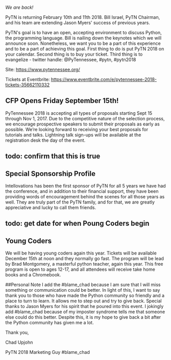 *We are back!*

PyTN is returning February 10th and 11th 2018.  Bill Israel, PyTN Chairman, and his team are extending Jason Myers' success of previous years.

PyTN's goal is to have an open, accepting environment to discuss Python, the programming language.  Bill is nailing down the keynotes which we will announce soon.  Nonetheless, we want you to be a part of this experience and to be a part of achieving this goal.  First thing to do is put PyTN 2018 on your calendar.  Second thing is to buy your ticket.  Third thing is to evangelize - twitter handle: @PyTennessee, #pytn, #pytn2018

Site: https://www.pytennessee.org/

Tickets at Eventbrite: https://www.eventbrite.com/e/pytennessee-2018-tickets-35662110332

## CFP Opens Friday September 15th!
PyTennessee 2018 is accepting all types of proposals starting Sept 15 through Nov 1, 2017. Due to the competitive nature of the selection process, we encourage prospective speakers to submit their proposals as early as possible. We’re looking forward to receiving your best proposals for tutorials and talks. Lightning talk sign-ups will be available at the registration desk the day of the event.

## todo: confirm that this is true
## Special Sponsorship Profile
Intellovations has been the first sponsor of PyTN for all 5 years we have had the conference, and in addition to their financial support, they have been providing words of encouragement behind the scenes for all those years as well. They are truly part of the PyTN family, and for that, we are greatly appreciative and lucky to call them friends.

## todo: get date for when Poung Coders begin
## Young Coders
We will be having young coders again this year. Tickets will be available December 15th at noon and they normally go fast.  The program will be lead by Brad Montgomery, a masterful python teacher, again this year. This free program is open to ages 12-17, and all attendees will receive take home books and a Chromebook.

##Personal Note
I add the #blame_chad because I am sure that I will miss something or communication could be better.  In light of this, I want to say thank you to those who have made the Python community so friendly and a place to turn to learn.  It allows me to step out and try to give back.  Special thanks to Jason Myers for his spirit that he poured into this event.  I jokingly add #blame_chad because of my imposter syndrome tells me that someone else could do this better.  Despite this, it is my hope to give back a bit after the Python community has given me a lot.

Thank you,

Chad Upjohn

PyTN 2018 Marketing Guy
\#blame_chad
